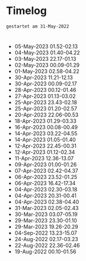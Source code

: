 # Timelog
`gestartet am 31-May-2022`

#
- 05-May-2023 01.52-02.13
- 04-May-2023 01.40-04.22
- 03-May-2023 22.17-01.13
- 02-May-2023 00.09-01.29
- 01-May-2023 02.58-04.22
- 30-Apr-2023 11.21-12.13
- 30-Apr-2023 00.09-02.17
- 28-Apr-2023 00.12-01.46
- 27-Apr-2023 01.13-03.02
- 25-Apr-2023 23.43-02.18
- 25-Apr-2023 01.20-02.57
- 20-Apr-2023 22.06-00.53
- 18-Apr-2023 01.29-03.33
- 16-Apr-2023 00.08-00.49
- 14-Apr-2023 03.22-04.55
- 14-Apr-2023 01.05-01.40
- 12-Apr-2023 22.45-00.31
- 12-Apr-2023 01.12-02.34
- 11-Apr-2023 12.36-13.07
- 09-Apr-2023 01.00-01.26
- 07-Apr-2023 02.42-04.37
- 06-Apr-2023 23.52-01.25
- 06-Apr-2023 16.42-17.34
- 04-Apr-2023 02.30-03.18
- 04-Apr-2023 20.31-00.41 
- 04-Apr-2023 02.38-04.40
- 31-Mar-2023 02.05-02.43
- 30-Mar-2023 03.07-05.19
- 29-Mar-2023 23.30-01.10
- 29-Mar-2023 19.26-20.29
- 04-Sep-2022 13.23-15.07
- 24-Aug-2022 02.17-03.23
- 22-Aug-2022 22.36-02.46
- 19-Aug-2022 00.10-01.56
